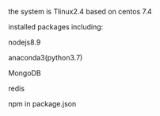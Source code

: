 the system is Tlinux2.4 based on centos 7.4 

installed packages including:

nodejs8.9

anaconda3(python3.7)

MongoDB

redis

npm in package.json
